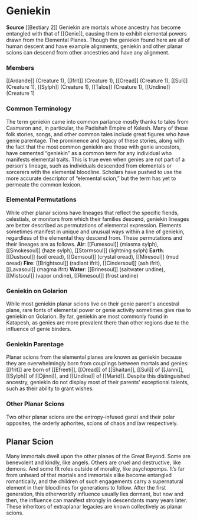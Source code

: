 ﻿---
creature_family: Geniekin
id: '145'
name: Geniekin
rarity: Common
source: '[[DATABASE/source/Bestiary 2|Bestiary 2]]'
trait: null
type: Creature Family

---
# Geniekin

**Source** [[Bestiary 2]] 
Geniekin are mortals whose ancestry has become entangled with that of [[Genie]], causing them to exhibit elemental powers drawn from the Elemental Planes. Though the geniekin found here are all of human descent and have example alignments, geniekin and other planar scions can descend from other ancestries and have any alignment.

### Members

[[Ardande]] (Creature 1), [[Ifrit]] (Creature 1), [[Oread]] (Creature 1), [[Suli]] (Creature 1), [[Sylph]] (Creature 1), [[Talos]] (Creature 1), [[Undine]] (Creature 1)

### Common Terminology

The term geniekin came into common parlance mostly thanks to tales from Casmaron and, in particular, the Padishah Empire of Kelesh. Many of these folk stories, songs, and other common tales include great figures who have genie parentage. The prominence and legacy of these stories, along with the fact that the most common geniekin are those with genie ancestors, have cemented “geniekin” as a common term for any individual who manifests elemental traits. This is true even when genies are not part of a person's lineage, such as individuals descended from elementals or sorcerers with the elemental bloodline. Scholars have pushed to use the more accurate descriptor of “elemental scion,” but the term has yet to permeate the common lexicon.

### Elemental Permutations

While other planar scions have lineages that reflect the specific fiends, celestials, or monitors from which their families descend, geniekin lineages are better described as permutations of elemental expression. Elements sometimes manifest in unique and unusual ways within a line of geniekin, regardless of the elemental they descend from. These permutations and their lineages are as follows. 
**Air**: [[Fumesoul]] (miasma sylph), [[Smokesoul]] (haze sylph), [[Stormsoul]] (lightning sylph) 
**Earth**: [[Dustsoul]] (soil oread), [[Gemsoul]] (crystal oread), [[Miresoul]] (mud oread) 
**Fire**: [[Brightsoul]] (radiant ifrit), [[Cindersoul]] (ash ifrit), [[Lavasoul]] (magma ifrit) 
**Water**: [[Brinesoul]] (saltwater undine), [[Mistsoul]] (vapor undine), [[Rimesoul]] (frost undine)

###  Geniekin on Golarion

While most geniekin planar scions live on their genie parent's ancestral plane, rare fonts of elemental power or genie activity sometimes give rise to geniekin on Golarion. By far, geniekin are most commonly found in Katapesh, as genies are more prevalent there than other regions due to the influence of genie binders.

###  Geniekin Parentage

Planar scions from the elemental planes are known as geniekin because they are overwhelmingly born from couplings between mortals and genies: [[Ifrit]] are born of [[Efreeti]], [[Oread]] of [[Shaitan]], [[Suli]] of [[Janni]], [[Sylph]] of [[Djinni]], and [[Undine]] of [[Marid]]. Despite this distinguished ancestry, geniekin do not display most of their parents' exceptional talents, such as their ability to grant wishes.

###  Other Planar Scions

Two other planar scions are the entropy-infused ganzi and their polar opposites, the orderly aphorites, scions of chaos and law respectively.

## Planar Scion

Many immortals dwell upon the other planes of the Great Beyond. Some are benevolent and kindly, like angels. Others are cruel and destructive, like demons. And some flt roles outside of morality, like psychopomps. It’s far from unheard of that mortals and immortals alike become entangled romantically, and the children of such engagements carry a supernatural element in their bloodlines for generations to follow. After the first generation, this otherworldly influence usually lies dormant, but now and then, the influence can manifest strongly in descendants many years later. These inheritors of extraplanar legacies are known collectively as planar scions.